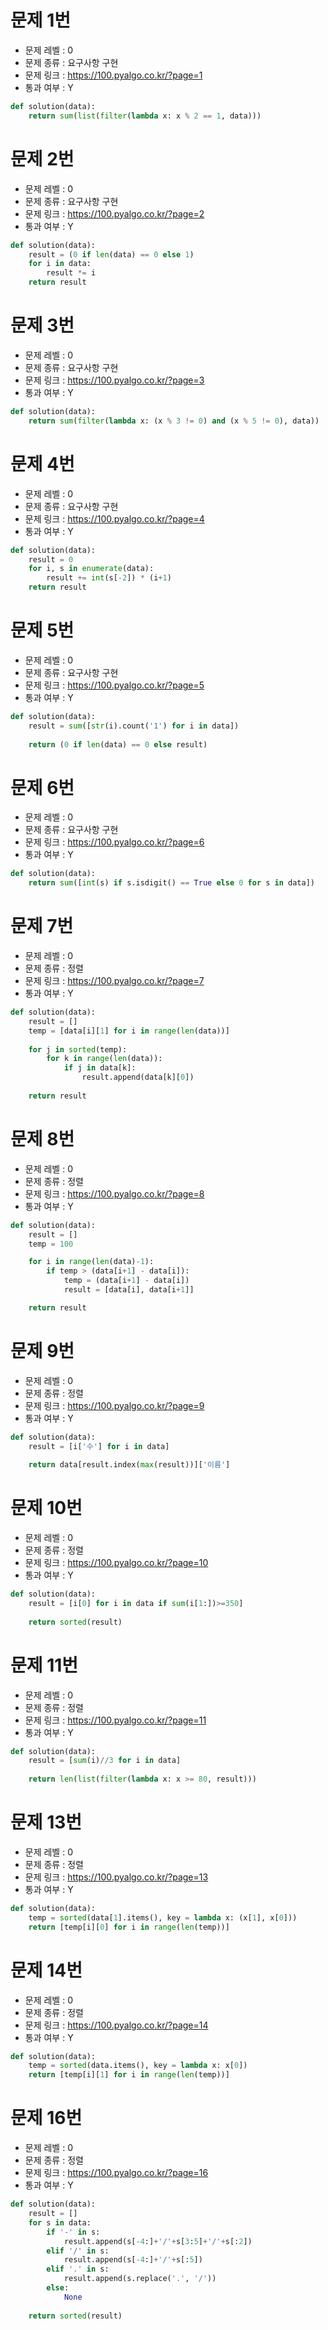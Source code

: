 # 문제 1번

* 문제 레벨 : 0
* 문제 종류 : 요구사항 구현
* 문제 링크 : https://100.pyalgo.co.kr/?page=1
* 통과 여부 : Y

```python
def solution(data):
    return sum(list(filter(lambda x: x % 2 == 1, data)))    
```

# 문제 2번

* 문제 레벨 : 0
* 문제 종류 : 요구사항 구현
* 문제 링크 : https://100.pyalgo.co.kr/?page=2
* 통과 여부 : Y

```python
def solution(data):
    result = (0 if len(data) == 0 else 1)
    for i in data:
        result *= i       
    return result
```

# 문제 3번

* 문제 레벨 : 0
* 문제 종류 : 요구사항 구현
* 문제 링크 : https://100.pyalgo.co.kr/?page=3
* 통과 여부 : Y

```python
def solution(data):
    return sum(filter(lambda x: (x % 3 != 0) and (x % 5 != 0), data))
```

# 문제 4번

* 문제 레벨 : 0
* 문제 종류 : 요구사항 구현
* 문제 링크 : https://100.pyalgo.co.kr/?page=4
* 통과 여부 : Y

```python
def solution(data):
    result = 0
    for i, s in enumerate(data):
        result += int(s[-2]) * (i+1)
    return result        
```

# 문제 5번

* 문제 레벨 : 0
* 문제 종류 : 요구사항 구현
* 문제 링크 : https://100.pyalgo.co.kr/?page=5
* 통과 여부 : Y

```python
def solution(data):
    result = sum([str(i).count('1') for i in data])
    
    return (0 if len(data) == 0 else result)
```

# 문제 6번

* 문제 레벨 : 0
* 문제 종류 : 요구사항 구현
* 문제 링크 : https://100.pyalgo.co.kr/?page=6
* 통과 여부 : Y

```python
def solution(data):
    return sum([int(s) if s.isdigit() == True else 0 for s in data])
```

# 문제 7번

* 문제 레벨 : 0
* 문제 종류 : 정렬
* 문제 링크 : https://100.pyalgo.co.kr/?page=7
* 통과 여부 : Y

```python
def solution(data):
    result = []
    temp = [data[i][1] for i in range(len(data))]    
    
    for j in sorted(temp):
        for k in range(len(data)):
            if j in data[k]:
                result.append(data[k][0])
    
    return result
```

# 문제 8번

* 문제 레벨 : 0
* 문제 종류 : 정렬
* 문제 링크 : https://100.pyalgo.co.kr/?page=8
* 통과 여부 : Y

```python
def solution(data):
    result = []
    temp = 100

    for i in range(len(data)-1):
        if temp > (data[i+1] - data[i]):
            temp = (data[i+1] - data[i])
            result = [data[i], data[i+1]]

    return result
```

# 문제 9번

* 문제 레벨 : 0
* 문제 종류 : 정렬
* 문제 링크 : https://100.pyalgo.co.kr/?page=9
* 통과 여부 : Y

```python
def solution(data):
    result = [i['수'] for i in data]
        
    return data[result.index(max(result))]['이름']    
```

# 문제 10번

* 문제 레벨 : 0
* 문제 종류 : 정렬
* 문제 링크 : https://100.pyalgo.co.kr/?page=10
* 통과 여부 : Y

```python
def solution(data):        
    result = [i[0] for i in data if sum(i[1:])>=350]  
             
    return sorted(result)
```

# 문제 11번

* 문제 레벨 : 0
* 문제 종류 : 정렬
* 문제 링크 : https://100.pyalgo.co.kr/?page=11
* 통과 여부 : Y

```python
def solution(data):
    result = [sum(i)//3 for i in data]
        
    return len(list(filter(lambda x: x >= 80, result)))
```

# 문제 13번

* 문제 레벨 : 0
* 문제 종류 : 정렬
* 문제 링크 : https://100.pyalgo.co.kr/?page=13
* 통과 여부 : Y

```python
def solution(data):
    temp = sorted(data[1].items(), key = lambda x: (x[1], x[0]))
    return [temp[i][0] for i in range(len(temp))]

```

# 문제 14번

* 문제 레벨 : 0
* 문제 종류 : 정렬
* 문제 링크 : https://100.pyalgo.co.kr/?page=14
* 통과 여부 : Y

```python
def solution(data):
    temp = sorted(data.items(), key = lambda x: x[0])
    return [temp[i][1] for i in range(len(temp))]
```


# 문제 16번

* 문제 레벨 : 0
* 문제 종류 : 정렬
* 문제 링크 : https://100.pyalgo.co.kr/?page=16
* 통과 여부 : Y

```python
def solution(data):
    result = []
    for s in data:
        if '-' in s:
            result.append(s[-4:]+'/'+s[3:5]+'/'+s[:2])
        elif '/' in s:
            result.append(s[-4:]+'/'+s[:5])
        elif '.' in s:
            result.append(s.replace('.', '/'))
        else:
            None
        
    return sorted(result)
```

